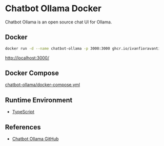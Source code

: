 # Chatbot Ollama Docker

Chatbot Ollama is an open source chat UI for Ollama.

## Docker
```sh
docker run -d --name chatbot-ollama -p 3000:3000 ghcr.io/ivanfioravanti/chatbot-ollama:main
```
[http://localhost:3000/](http://localhost:3000/)

## Docker Compose
[chatbot-ollama/docker-compose.yml](https://github.com/ivanfioravanti/chatbot-ollama/blob/main/docker-compose.yml)

## Runtime Environment
- [TypeScript](https://www.typescriptlang.org/)

## References
- [Chatbot Ollama GitHub](https://github.com/ivanfioravanti/chatbot-ollama)